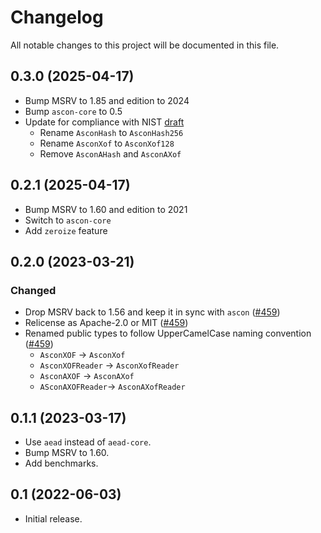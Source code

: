 # Changelog

All notable changes to this project will be documented in this file.

## 0.3.0 (2025-04-17)

* Bump MSRV to 1.85 and edition to 2024
* Bump `ascon-core` to 0.5
* Update for compliance with NIST [draft]
  - Rename `AsconHash` to `AsconHash256`
  - Rename `AsconXof` to `AsconXof128`
  - Remove `AsconAHash` and `AsconAXof`

[draft]: https://doi.org/10.6028/NIST.SP.800-232.ipd

## 0.2.1 (2025-04-17)

* Bump MSRV to 1.60 and edition to 2021
* Switch to `ascon-core`
* Add `zeroize` feature

## 0.2.0 (2023-03-21)
### Changed
- Drop MSRV back to 1.56 and keep it in sync with `ascon` ([#459])
- Relicense as Apache-2.0 or MIT ([#459])
- Renamed public types to follow UpperCamelCase naming convention ([#459])
  - `AsconXOF` -> `AsconXof`
  - `AsconXOFReader` -> `AsconXofReader`
  - `AsconAXOF` -> `AsconAXof`
  - `ASconAXOFReader`-> `AsconAXofReader`

[#459]: https://github.com/RustCrypto/hashes/pull/459

## 0.1.1 (2023-03-17)

* Use `aead` instead of `aead-core`.
* Bump MSRV to 1.60.
* Add benchmarks.

## 0.1 (2022-06-03)

* Initial release.
